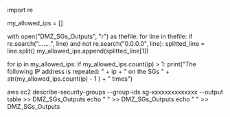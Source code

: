 import re

my_allowed_ips = []

with open("DMZ_SGs_Outputs", "r") as thefile:
	for line in thefile:
		if re.search(".*\..*\..*\..*", line) and not re.search("0\.0\.0\.0", line):
			splitted_line = line.split()
			my_allowed_ips.append(splitted_line[1])

for ip in my_allowed_ips:
	if my_allowed_ips.count(ip) > 1:
		print("The following IP address is repeated: " + ip + " on the SGs " + str(my_allowed_ips.count(ip) - 1 ) + " times")


aws ec2 describe-security-groups --group-ids sg-xxxxxxxxxxxxxx --output table >> DMZ_SGs_Outputs 
echo " " >> DMZ_SGs_Outputs 
echo " " >> DMZ_SGs_Outputs 
